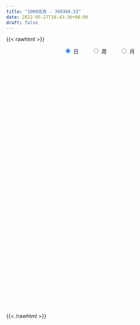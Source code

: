 ```yaml
---
title: "1000信息 - 399388.SZ"
date: 2022-05-27T16:43:36+08:00
draft: false
---
```

{{< rawhtml >}}
    <div style="text-align: center">
        <label style="padding: 1rem;"><input style="margin-right: .5rem" type="radio" name="period" value="D" checked onclick="period_change(this)">日</label>
        <label style="padding: 1rem;"><input style="margin-right: .5rem" type="radio" name="period" value="W" onclick="period_change(this)">周</label>
        <label style="padding: 1rem;"><input style="margin-right: .5rem" type="radio" name="period" value="M" onclick="period_change(this)">月</label>
    </div>
    <div id="chart" style="height: 700px;"></div> 
    <script type="text/javascript">
        const D_v = [36050503.0,37839928.0,37976975.0,40815926.0,46574469.0,52062962.0,46245230.0,51496086.0,57117758.0,48892009.0,53013757.0,50528320.0,43409946.0,48465833.0,51977783.0,53597583.0,47977064.0,71839736.0,82269328.0,55417942.0,49676751.0,55828470.0,67802654.0,60535286.0,57046923.0,65508271.0,61621932.0,56341632.0,52205841.0,52341694.0,50113404.0,53421510.0,48447138.0,46214861.0,55701110.0,53694673.0,65639223.0,56785222.0,71585549.0,68364880.0,70197721.0,61067903.0,64766086.0,54246997.0,44850916.0,62514906.0,63921583.0,66956913.0,66602397.0,79856369.0,66783698.0,60302330.0,62048922.0,64874523.0,62276901.0,58101047.0,54447113.0,50448297.0,51208266.0,53579388.0,50993932.0,53758060.0,54538043.0,45253457.0,54890241.0,43257414.0,54892568.0,51450886.0,51666251.0,59312764.0,53983972.0,56146879.0,59857229.0,61468927.0,67748098.0,65732494.0,53370097.0,60900854.0,56964635.0,58761448.0,84942591.0,69494559.0,63058711.0,62704992.0,60971604.0,53945714.0,57443217.0,50006602.0,38686450.0,46915049.0,50397460.0,51163788.0,33672474.0,46652842.0,37512064.0,47723393.0,40391977.0,40526402.0,34894375.0,34347844.0,46817411.0,41507349.0,44104766.0,44090235.0,42488597.0,44429786.0,43866773.0,55246599.0,50940663.0,48392140.0,58405087.0,71216439.0,65472855.0,56905636.0,54026433.0,72632635.0,55631181.0,55483455.0,59991308.0,66032458.0,62724045.0,63865568.0,67819516.0,64372609.0,64739205.0,55546668.0,63878114.0,58194580.0,58214915.0,52632523.0,50404590.0,47053067.0,51884508.0,55326474.0,54856967.0,48543722.0,50692739.0,46307404.0,47517359.0,71021014.0,66670496.0,61623917.0,54698152.0,54569780.0,47049674.0,56163461.0,50733679.0,43841204.0,56593405.0,46529302.0,47277714.0,35906132.0,38655076.0,39052577.0,51978272.0,44066677.0,59969936.0,66618860.0,55630099.0,56189715.0,52349758.0,47547647.0,42291815.0,44113216.0,44100695.0,59867864.0,65206516.0,53729713.0,48672671.0,46017753.0,40572966.0,51318545.0,38514340.0,46810445.0,38414031.0,37554908.0,39662723.0,43250293.0,39710078.0,43363478.0,34229770.0,31929685.0,30347444.0,34897375.0,34323196.0,49211484.0,49679316.0,47851939.0,66290746.0,38926146.0,36854811.0,35874029.0,33959182.0,33865136.0,36138792.0,42297136.0,45359726.0,51942676.0,45150119.0,41621536.0,32674591.0,45827720.0,50078930.0,48139131.0,32844638.0,36335151.0,29279619.0,30675421.0,28448796.0,26411472.0,27574561.0,30784774.0,32190551.0,29589139.0,32153043.0,32774682.0,33141591.0,31575406.0,34789857.0,32902995.0,25229269.0,24061463.0,26070132.0,25074671.0,24073651.0,27380395.0,35446481.0,29965488.0,43324234.0,41787991.0,45623129.0,38500959.0,46750397.0,39913726.0,36520762.0,29937851.0,38734295.0,52774069.0,33562223.0,27793398.0,28621193.0,30564160.0,33538686.0,34518810.0,40268011.0,36576470.0,42162382.0,28684723.0,33790000.0,30464744.0]
const D_histogram = [0.0,2.0145768661,3.8142632328,1.9480862673,4.9496680883,15.0229928525,16.7831585215,21.0695434038,21.2045981164,25.1642876934,26.2011506944,19.364790429,9.9824424655,4.8373306129,5.5014827433,4.0491690356,4.6963888683,11.3181893927,13.8322549629,13.7430793353,2.1754404159,5.09829688,9.8045612868,16.0669231105,18.8568572294,27.0819381044,30.1612014517,32.3226800046,33.9112776339,29.9914187912,31.9180142045,23.6636400717,7.964902497,2.9402210252,-3.7245559882,-0.421781199,7.0857459702,7.0991722475,13.64858366,9.8596476447,2.2767623144,-0.9405172298,-7.5144246077,-12.6225431765,-14.261386776,-7.7543481963,-1.3917562032,-3.2895299558,-10.6338428625,-24.1150210173,-37.3970821913,-30.7252432879,-25.4464102655,-18.741564631,-23.2008617126,-13.2834133864,-9.0688640026,-8.5612068831,-10.3436864692,-11.4200183107,-13.0382599404,-13.3438811127,-23.4359715869,-30.6919718171,-43.7337717188,-49.9102964983,-48.2148298818,-45.6709741334,-33.154223335,-20.9827555139,-11.2131535005,-10.8884708943,-6.837413054,-3.7235580123,-10.1861430334,-15.5496908324,-20.6784002808,-25.3020994408,-19.8845035367,-11.713197455,-3.6444430397,-2.4918609702,3.2751044115,1.2195825059,-0.6316649443,-2.2694554566,-10.9243151536,-15.1400654207,-17.4550926911,-12.4959758157,-8.0492565978,-3.5381176447,-1.6471866714,-6.2089121542,-3.709789152,1.1195631231,3.8046500639,-1.4470894718,2.7111006054,6.0667880529,14.0076182411,15.7599190644,19.9928097147,22.4400559383,18.8742520504,19.0421599726,20.7048296171,23.0551520072,20.4717890139,16.632314065,22.6958554624,30.6196457204,34.4698214258,31.8885918557,33.1141516589,32.3313345971,30.0635192901,31.6626234484,31.6158710457,33.6799710189,34.2308851983,30.2230091677,21.4681684233,16.8999439123,6.8663397637,5.1684474221,11.2596673844,11.2556799555,7.0823149728,0.4989293687,-8.8570582442,-14.4042490002,-15.0798683102,-16.2774184232,-19.5998904731,-18.1162350816,-21.0889589322,-24.8391448549,-17.0449429684,-7.146573909,-2.3113222102,3.3059248369,6.2539965308,3.485166874,2.355837716,-7.6564339604,-22.350010503,-26.418683951,-23.3639419589,-19.1308712555,-18.4858560718,-19.2562181213,-15.4255823221,-15.9602348025,-9.9746480465,-2.966327746,0.1739918379,-9.4029953345,-19.3455739774,-29.0508912451,-32.5133219793,-40.5331958461,-37.5656102637,-39.611788122,-35.4484577577,-21.3172754945,-9.3867228483,-5.6726614445,-5.2169272032,-9.2771581585,-7.2638947753,-16.2424030614,-17.8930871091,-29.378260762,-37.9509407092,-39.8235008876,-43.1760826696,-37.1918286166,-33.6049228482,-35.9836218392,-35.9760954403,-23.8268296214,-15.0975440732,-5.7772928222,1.5332022629,9.7687992631,12.7187864544,26.9248575447,28.8957071641,33.1903522184,36.9225962611,39.0061545203,35.3959952072,25.2416666327,15.4267827162,-2.7239771471,-16.9697068826,-24.7951700061,-22.9602603886,-19.9411806447,-24.883056499,-37.0924737512,-28.9403703514,-15.7129416603,-6.2645057059,2.8342866615,6.8430184078,11.285592389,8.7382518875,2.5475183304,-2.7131469345,-9.3676373199,-4.3231186842,-5.7024435335,-3.9372643221,-7.5822294773,-13.7323170776,-17.6467815222,-31.3330507954,-31.8852206582,-34.7291309989,-29.391768092,-24.1354386566,-11.0342261284,-4.156363598,-1.1821330311,-5.5160167888,-10.5375133012,-30.5041493564,-46.5073141767,-37.4661824849,-27.5641822019,-5.6732674157,10.3359090587,15.8193378323,20.2458184183,29.6095497769,42.572203965,49.7009047123,52.4338315151,50.8981849101,54.4956446295,56.5284106076,59.4273308719,62.2989634593,62.2488250515,48.4460916231,39.5532666767,34.3875285444,29.2666654489]
const D_fast = [0.0,2.5182210826,5.2714732575,3.8923178589,8.131316702,21.9603896793,27.9163449786,37.4701157119,42.9063199535,53.1570814539,60.7442321285,58.7490694704,51.8623321232,47.9265529239,49.9660757401,49.5260542914,51.347371341,60.7987192137,66.7708485245,70.1174427308,59.0936639154,63.2910945995,70.448499328,80.7275919292,88.2317403555,103.2273057567,113.8468694669,124.0890180209,134.1554350587,137.7334309138,147.6395298782,145.3010657634,131.5935538129,127.3039275974,119.708011587,122.9053410764,132.1843047382,133.9725240774,143.9340814049,142.6100573007,135.596362549,132.1439536974,123.6914401676,115.4276858047,110.2234955112,114.7919470418,120.8065999841,118.0864437425,108.0836701202,88.5737367111,65.9424049893,64.9329330707,63.8501635267,65.8696180034,55.6101054937,62.2067004733,64.1540338564,62.5213892552,58.1529880518,54.2216516327,49.3438450178,45.7022535673,29.7511701964,14.8221770119,-9.1530658194,-27.8071647235,-38.1654055775,-47.0392933624,-42.8110983978,-35.8853194552,-28.9190058169,-31.3164409343,-28.9747363574,-26.7917708188,-35.8008915983,-45.0518621054,-55.350171624,-66.2993956442,-65.8529256242,-60.6099189063,-53.4522752509,-52.922658424,-46.3369169394,-48.0875432185,-50.0967069048,-52.3018612812,-63.6877997666,-71.6885663889,-78.3673668322,-76.5322439107,-74.0978388421,-70.4712293002,-68.9920949947,-75.1060485161,-73.534372802,-68.4251297461,-64.7888802893,-70.402392193,-65.5664269644,-60.6940425036,-49.2513077551,-43.5590271658,-34.3279340868,-26.2706738786,-25.1179147539,-20.1894668385,-13.3505897898,-5.236479398,-2.7018951377,-2.3832915704,9.3542136926,24.9329153807,37.4005464426,42.7914648364,52.2955625543,59.5955791417,64.8436436574,74.3584036778,82.2156190365,92.6997117644,101.8083472433,105.3562235047,101.9684248661,101.6251863331,93.3081671254,92.9023866394,101.8085234478,104.6184560077,102.2156697683,95.7570165064,84.1867643325,75.0385113263,70.5929249389,65.32602022,57.1035755518,54.0581721729,45.8132085893,35.8532364529,39.3862025973,47.4979281794,51.7553493257,58.1990775819,62.7106484085,60.8131104703,60.2727407413,48.3463605747,28.0652814064,17.3919369707,14.605693473,14.0560463625,10.0795975283,4.4951809484,4.4694211671,-0.0552900139,3.4366347304,9.7033730945,12.8871906379,0.9594546319,-13.8195175054,-30.7875575844,-42.3783188135,-60.5314916417,-66.9553086253,-78.904433514,-83.6032175891,-74.8013541997,-65.2174822655,-62.9215862228,-63.7700837823,-70.1496042773,-69.9523145879,-82.9914236393,-89.1153794643,-107.9451183077,-126.0055334322,-137.8339688325,-151.9805712819,-155.294274383,-160.1085993267,-171.4832037775,-180.4697012387,-174.2771428251,-169.3222432952,-161.4463152498,-153.7525195989,-143.0747227829,-136.945038978,-116.0077535015,-106.8129770911,-94.2207439822,-81.2578508743,-69.4227539849,-64.1839144963,-68.0278264126,-73.9860146501,-92.8177688002,-111.3059252563,-125.3301808813,-129.235336361,-131.2015517783,-142.3641917573,-163.8467274474,-162.9297166353,-153.6305233594,-145.7482138314,-135.9408497986,-130.2213634504,-122.9573913719,-123.3201689016,-128.8740228761,-134.8129748747,-143.80937459,-139.8456356253,-142.650571358,-141.8697082272,-147.4102307517,-156.9933976213,-165.3195574466,-186.8390894185,-195.3625644459,-206.8887575364,-208.8993366524,-209.6768668812,-199.3342108851,-193.4954392542,-190.816741945,-196.5296299,-204.1855047377,-231.778178132,-259.4081714964,-259.7335854258,-256.7226306933,-236.2500327611,-217.656879022,-208.2186157903,-198.7306805998,-181.9645617969,-158.3588566175,-138.8049296922,-122.9635450106,-111.7746453881,-94.5532745114,-78.3884058813,-60.632652899,-42.1862794468,-26.6742115917,-28.3654221144,-27.3699303916,-23.9387863878,-21.7429831211]
const D_slow = [0.0,0.5036442165,1.4572100247,1.9442315915,3.1816486136,6.9373968268,11.1331864571,16.4005723081,21.7017218372,27.9927937605,34.5430814341,39.3842790414,41.8798896578,43.089222311,44.4645929968,45.4768852557,46.6509824728,49.480529821,52.9385935617,56.3743633955,56.9182234995,58.1927977195,60.6439380412,64.6606688188,69.3748831261,76.1453676523,83.6856680152,91.7663380163,100.2441574248,107.7420121226,115.7215156737,121.6374256917,123.6286513159,124.3637065722,123.4325675752,123.3271222754,125.098558768,126.8733518299,130.2854977449,132.750409656,133.3196002346,133.0844709272,131.2058647753,128.0502289812,124.4848822872,122.5462952381,122.1983561873,121.3759736983,118.7175129827,112.6887577284,103.3394871806,95.6581763586,89.2965737922,84.6111826345,78.8109672063,75.4901138597,73.222897859,71.0825961383,68.496674521,65.6416699433,62.3821049582,59.04613468,53.1871417833,45.514148829,34.5807058993,22.1031317748,10.0494243043,-1.368319229,-9.6568750628,-14.9025639413,-17.7058523164,-20.42797004,-22.1373233035,-23.0682128065,-25.6147485649,-29.502171273,-34.6717713432,-40.9972962034,-45.9684220876,-48.8967214513,-49.8078322112,-50.4307974538,-49.6120213509,-49.3071257244,-49.4650419605,-50.0324058247,-52.7634846131,-56.5485009682,-60.912274141,-64.0362680949,-66.0485822444,-66.9331116556,-67.3449083234,-68.8971363619,-69.8245836499,-69.5446928692,-68.5935303532,-68.9553027212,-68.2775275698,-66.7608305566,-63.2589259963,-59.3189462302,-54.3207438015,-48.7107298169,-43.9921668043,-39.2316268112,-34.0554194069,-28.2916314051,-23.1736841516,-19.0156056354,-13.3416417698,-5.6867303397,2.9307250168,10.9028729807,19.1814108954,27.2642445447,34.7801243672,42.6957802293,50.5997479908,59.0197407455,67.577462045,75.133214337,80.5002564428,84.7252424209,86.4418273618,87.7339392173,90.5488560634,93.3627760523,95.1333547955,95.2580871377,93.0438225766,89.4427603266,85.672793249,81.6034386432,76.7034660249,72.1744072545,66.9021675215,60.6923813078,56.4311455657,54.6445020884,54.0666715359,54.8931527451,56.4566518778,57.3279435963,57.9169030253,56.0027945352,50.4152919094,43.8106209217,37.9696354319,33.186917618,28.5654536001,23.7513990698,19.8950034892,15.9049447886,13.411282777,12.6697008405,12.7131987999,10.3624499663,5.526056472,-1.7366663393,-9.8649968341,-19.9982957957,-29.3896983616,-39.2926453921,-48.1547598315,-53.4840787051,-55.8307594172,-57.2489247783,-58.5531565791,-60.8724461188,-62.6884198126,-66.7490205779,-71.2222923552,-78.5668575457,-88.054592723,-98.0104679449,-108.8044886123,-118.1024457664,-126.5036764785,-135.4995819383,-144.4936057984,-150.4503132037,-154.224699222,-155.6690224276,-155.2857218618,-152.8435220461,-149.6638254325,-142.9326110463,-135.7086842552,-127.4110962006,-118.1804471354,-108.4289085053,-99.5799097035,-93.2694930453,-89.4127973663,-90.0937916531,-94.3362183737,-100.5350108752,-106.2750759724,-111.2603711336,-117.4811352583,-126.7542536961,-133.989346284,-137.9175816991,-139.4837081255,-138.7751364601,-137.0643818582,-134.2429837609,-132.0584207891,-131.4215412065,-132.0998279401,-134.4417372701,-135.5225169411,-136.9481278245,-137.932443905,-139.8280012744,-143.2610805438,-147.6727759243,-155.5060386232,-163.4773437877,-172.1596265374,-179.5075685604,-185.5414282246,-188.2999847567,-189.3390756562,-189.634608914,-191.0136131112,-193.6479914365,-201.2740287756,-212.9008573197,-222.267402941,-229.1584484914,-230.5767653454,-227.9927880807,-224.0379536226,-218.9764990181,-211.5741115738,-200.9310605826,-188.5058344045,-175.3973765257,-162.6728302982,-149.0489191408,-134.9168164889,-120.0599837709,-104.4852429061,-88.9230366432,-76.8115137375,-66.9231970683,-58.3263149322,-51.00964857]
const D_data = [['2021-05-18', 5111.2933, 5132.1048, 5087.8647, 5137.366],['2021-05-19', 5109.6773, 5163.6725, 5098.7236, 5182.0388],['2021-05-20', 5154.5869, 5173.8137, 5137.0122, 5191.2511],['2021-05-21', 5193.3402, 5130.2372, 5125.5545, 5222.1327],['2021-05-24', 5124.4108, 5197.4774, 5099.5377, 5197.5074],['2021-05-25', 5198.3248, 5330.3633, 5176.2856, 5333.0332],['2021-05-26', 5339.6139, 5272.3414, 5267.7339, 5343.4119],['2021-05-27', 5259.4004, 5337.5968, 5254.9905, 5362.1291],['2021-05-28', 5327.0659, 5317.2647, 5287.5863, 5367.0172],['2021-05-31', 5340.3326, 5398.5035, 5334.44, 5398.5667],['2021-06-01', 5385.174, 5400.5306, 5351.2427, 5431.0252],['2021-06-02', 5418.8205, 5309.6809, 5284.0227, 5424.6146],['2021-06-03', 5305.6773, 5251.3388, 5250.7403, 5331.4744],['2021-06-04', 5227.5984, 5277.0475, 5214.2627, 5328.2579],['2021-06-07', 5310.0337, 5348.116, 5291.1942, 5348.6933],['2021-06-08', 5358.9483, 5329.707, 5306.661, 5384.5428],['2021-06-09', 5328.2814, 5363.9353, 5317.5035, 5365.5889],['2021-06-10', 5358.9062, 5471.8621, 5353.749, 5481.9155],['2021-06-11', 5493.7168, 5462.5868, 5442.2982, 5501.08],['2021-06-15', 5464.2953, 5455.4226, 5414.5638, 5491.3587],['2021-06-16', 5452.7336, 5294.3801, 5288.9703, 5467.6367],['2021-06-17', 5299.2444, 5463.7091, 5298.6782, 5471.4081],['2021-06-18', 5490.5808, 5521.2491, 5487.2302, 5559.5387],['2021-06-21', 5508.5938, 5589.873, 5470.9655, 5606.7476],['2021-06-22', 5610.1057, 5594.52, 5532.3379, 5616.0106],['2021-06-23', 5591.7081, 5721.4032, 5588.5326, 5754.2496],['2021-06-24', 5741.9542, 5721.9959, 5675.3002, 5746.9894],['2021-06-25', 5717.7114, 5762.3531, 5691.0189, 5779.8054],['2021-06-28', 5773.5294, 5805.6773, 5755.4389, 5842.6579],['2021-06-29', 5802.8454, 5770.8285, 5753.3499, 5841.2232],['2021-06-30', 5776.0587, 5879.5437, 5757.3387, 5884.268],['2021-07-01', 5890.7834, 5774.0287, 5766.675, 5890.7834],['2021-07-02', 5733.5945, 5645.9196, 5636.2086, 5733.5945],['2021-07-05', 5677.627, 5745.5725, 5667.7971, 5755.3574],['2021-07-06', 5752.8903, 5710.6688, 5619.024, 5804.2174],['2021-07-07', 5651.3913, 5842.4535, 5622.9079, 5854.0149],['2021-07-08', 5858.4127, 5944.9275, 5858.4127, 5974.0744],['2021-07-09', 5897.7232, 5895.0949, 5780.6511, 5921.9744],['2021-07-12', 5918.8251, 6021.5462, 5867.8252, 6038.5582],['2021-07-13', 5997.3024, 5927.6739, 5888.5997, 6017.4349],['2021-07-14', 5925.8363, 5873.1289, 5864.5925, 5960.4949],['2021-07-15', 5860.541, 5918.1059, 5800.9071, 5922.9739],['2021-07-16', 5916.3191, 5864.9329, 5860.4066, 5966.8095],['2021-07-19', 5833.5195, 5862.0268, 5790.5072, 5891.8145],['2021-07-20', 5807.5401, 5894.4401, 5796.7127, 5895.5619],['2021-07-21', 5921.0462, 6018.5677, 5908.8789, 6071.8523],['2021-07-22', 6045.1485, 6065.4958, 5980.4883, 6075.7127],['2021-07-23', 6064.1544, 5989.5823, 5971.725, 6066.6548],['2021-07-26', 5988.861, 5907.7757, 5763.535, 6011.321],['2021-07-27', 5914.6076, 5776.8868, 5776.8868, 6046.7427],['2021-07-28', 5701.5864, 5697.4557, 5530.1852, 5807.9297],['2021-07-29', 5822.7164, 5916.4936, 5767.9213, 5942.2173],['2021-07-30', 5884.3609, 5922.1109, 5832.0236, 5956.9012],['2021-08-02', 5893.5586, 5967.182, 5869.8721, 5967.3321],['2021-08-03', 5949.3733, 5828.1477, 5803.7273, 5976.2803],['2021-08-04', 5823.478, 6019.5481, 5823.478, 6024.5109],['2021-08-05', 5983.9259, 5988.058, 5923.5245, 6039.0198],['2021-08-06', 6005.8089, 5957.6309, 5895.7023, 6026.5865],['2021-08-09', 5918.0989, 5927.8364, 5824.7402, 5949.3779],['2021-08-10', 5915.8271, 5929.7658, 5853.9735, 5940.3679],['2021-08-11', 5926.3734, 5914.9763, 5863.8158, 5939.3807],['2021-08-12', 5901.8009, 5924.2825, 5881.6145, 5982.3961],['2021-08-13', 5884.8756, 5766.6188, 5753.57, 5884.8756],['2021-08-16', 5743.4781, 5740.3858, 5709.9385, 5797.1478],['2021-08-17', 5744.0457, 5588.5805, 5562.9437, 5754.5442],['2021-08-18', 5584.2974, 5588.9016, 5545.1248, 5618.2933],['2021-08-19', 5594.4105, 5638.2911, 5572.043, 5684.4376],['2021-08-20', 5622.7727, 5623.3311, 5558.8022, 5692.9358],['2021-08-23', 5645.7576, 5756.7689, 5606.5588, 5766.5368],['2021-08-24', 5764.7808, 5795.9457, 5717.9182, 5827.5532],['2021-08-25', 5808.2689, 5810.1259, 5746.9173, 5824.0955],['2021-08-26', 5809.2353, 5707.5219, 5703.8262, 5825.1058],['2021-08-27', 5696.1384, 5755.9493, 5694.0474, 5775.9499],['2021-08-30', 5807.9326, 5756.1762, 5718.1964, 5830.7164],['2021-08-31', 5713.4455, 5617.9732, 5568.1052, 5714.7115],['2021-09-01', 5610.293, 5585.3737, 5472.0415, 5610.293],['2021-09-02', 5576.6033, 5540.6988, 5516.921, 5601.509],['2021-09-03', 5558.1891, 5496.6794, 5457.5717, 5587.6047],['2021-09-06', 5498.5709, 5600.3419, 5464.3751, 5608.875],['2021-09-07', 5602.1959, 5652.2742, 5582.2602, 5663.1062],['2021-09-08', 5658.5537, 5681.848, 5635.7754, 5702.5992],['2021-09-09', 5647.9912, 5610.5528, 5562.6725, 5654.1119],['2021-09-10', 5601.8257, 5680.3478, 5572.2052, 5704.2792],['2021-09-13', 5667.4004, 5587.1015, 5573.4468, 5667.4004],['2021-09-14', 5582.6261, 5572.2392, 5550.5951, 5658.6278],['2021-09-15', 5568.4353, 5557.1722, 5519.2774, 5586.7169],['2021-09-16', 5553.4975, 5428.6274, 5427.0968, 5564.234],['2021-09-17', 5422.238, 5431.06, 5346.9028, 5454.8619],['2021-09-22', 5357.9593, 5415.6742, 5352.6559, 5444.4461],['2021-09-23', 5440.2319, 5493.0788, 5418.0853, 5507.797],['2021-09-24', 5484.2291, 5494.6391, 5468.4005, 5555.983],['2021-09-27', 5531.4869, 5505.6065, 5456.4419, 5574.3971],['2021-09-28', 5480.2508, 5478.4627, 5441.2929, 5545.5376],['2021-09-29', 5425.9541, 5377.4367, 5346.1391, 5433.1353],['2021-09-30', 5385.8867, 5446.4571, 5385.8867, 5460.9339],['2021-10-08', 5526.9781, 5484.5641, 5460.36, 5560.3678],['2021-10-11', 5483.8265, 5470.192, 5461.4941, 5523.0308],['2021-10-12', 5457.6729, 5354.8539, 5311.8783, 5457.6729],['2021-10-13', 5360.3531, 5460.5514, 5358.2937, 5463.8914],['2021-10-14', 5458.8118, 5464.7675, 5445.8184, 5485.136],['2021-10-15', 5471.7017, 5551.686, 5444.2883, 5568.2358],['2021-10-18', 5549.6981, 5503.6229, 5452.1683, 5549.6981],['2021-10-19', 5519.7657, 5557.2122, 5503.7643, 5563.5939],['2021-10-20', 5565.7532, 5562.6492, 5562.5531, 5611.7183],['2021-10-21', 5550.0132, 5494.2131, 5463.3606, 5550.0132],['2021-10-22', 5495.6304, 5541.0847, 5479.3947, 5570.1182],['2021-10-25', 5534.6451, 5575.5263, 5516.4808, 5576.3818],['2021-10-26', 5588.1139, 5608.1677, 5563.356, 5645.8604],['2021-10-27', 5607.3499, 5559.5003, 5539.0028, 5607.3499],['2021-10-28', 5540.2564, 5538.215, 5519.4823, 5603.4661],['2021-10-29', 5545.8132, 5681.8834, 5545.8132, 5681.8834],['2021-11-01', 5681.2159, 5763.2308, 5669.8564, 5796.7701],['2021-11-02', 5768.6466, 5770.0782, 5720.6076, 5835.7738],['2021-11-03', 5769.6582, 5720.5502, 5685.3583, 5813.5833],['2021-11-04', 5755.0748, 5792.8574, 5744.5639, 5816.8828],['2021-11-05', 5795.2751, 5798.4953, 5795.2751, 5868.2428],['2021-11-08', 5786.1392, 5801.1006, 5730.4556, 5817.3471],['2021-11-09', 5814.3859, 5878.0948, 5785.0018, 5886.3354],['2021-11-10', 5857.4394, 5893.7647, 5830.6006, 5926.8241],['2021-11-11', 5881.4327, 5959.7663, 5872.6726, 5981.1516],['2021-11-12', 5952.4562, 5984.2236, 5939.1014, 5991.9548],['2021-11-15', 5993.986, 5953.783, 5938.8737, 6014.7722],['2021-11-16', 5938.6747, 5891.5202, 5884.78, 5983.6945],['2021-11-17', 5897.1719, 5935.0574, 5867.2499, 5935.0574],['2021-11-18', 5914.8221, 5848.6866, 5830.5972, 5922.2065],['2021-11-19', 5849.7732, 5938.6146, 5849.311, 5947.5576],['2021-11-22', 5955.3647, 6067.5165, 5945.7321, 6069.4746],['2021-11-23', 6043.4997, 6029.8141, 6012.3654, 6059.0705],['2021-11-24', 6031.9137, 5987.0414, 5982.8194, 6044.8061],['2021-11-25', 5979.7451, 5944.2786, 5940.103, 5979.9459],['2021-11-26', 5924.382, 5876.35, 5857.4342, 5926.2026],['2021-11-29', 5795.3524, 5887.3332, 5789.8641, 5887.3332],['2021-11-30', 5910.8017, 5932.1733, 5891.4974, 5956.5774],['2021-12-01', 5922.1352, 5919.8956, 5896.129, 5949.4759],['2021-12-02', 5917.7635, 5877.8822, 5872.1234, 5935.8651],['2021-12-03', 5886.4239, 5928.6197, 5886.4239, 5934.0846],['2021-12-06', 5922.7324, 5862.896, 5859.004, 5940.5371],['2021-12-07', 5907.565, 5825.5627, 5774.778, 5912.0997],['2021-12-08', 5851.314, 5972.794, 5851.314, 5972.8089],['2021-12-09', 5973.9666, 6045.4081, 5966.683, 6057.0544],['2021-12-10', 6013.9348, 6025.8946, 5985.2466, 6040.1252],['2021-12-13', 6027.845, 6072.251, 6017.2066, 6099.4127],['2021-12-14', 6060.0793, 6073.8343, 6040.5521, 6088.9858],['2021-12-15', 6059.8851, 6014.6959, 6008.9058, 6083.9321],['2021-12-16', 6029.9365, 6035.2461, 6005.2243, 6048.1252],['2021-12-17', 5999.3991, 5899.658, 5899.658, 6002.7612],['2021-12-20', 5869.0775, 5769.4609, 5761.7796, 5907.1379],['2021-12-21', 5770.8313, 5838.8614, 5770.8313, 5842.6406],['2021-12-22', 5864.1958, 5911.2459, 5860.4666, 5948.9547],['2021-12-23', 5916.3806, 5933.8071, 5890.4623, 5952.6109],['2021-12-24', 5936.6859, 5891.3658, 5881.9153, 5950.9927],['2021-12-27', 5891.1259, 5861.8555, 5844.9016, 5922.2844],['2021-12-28', 5876.8438, 5917.0217, 5861.0939, 5918.6387],['2021-12-29', 5914.1311, 5861.1927, 5843.2806, 5914.1311],['2021-12-30', 5858.6813, 5949.3977, 5857.8758, 5988.6854],['2021-12-31', 5974.5233, 5994.151, 5942.9719, 5999.0695],['2022-01-04', 6031.2831, 5973.9003, 5905.9181, 6040.6244],['2022-01-05', 5953.867, 5794.949, 5760.8584, 5964.6988],['2022-01-06', 5741.964, 5726.9685, 5674.3693, 5763.348],['2022-01-07', 5737.5864, 5657.4384, 5650.0558, 5778.0676],['2022-01-10', 5631.677, 5674.3921, 5563.9259, 5709.1432],['2022-01-11', 5671.9408, 5554.6129, 5545.8248, 5676.0185],['2022-01-12', 5590.8474, 5643.7285, 5587.8372, 5651.8226],['2022-01-13', 5660.1213, 5547.4637, 5546.6454, 5660.1213],['2022-01-14', 5519.8274, 5594.6465, 5513.8939, 5628.8901],['2022-01-17', 5615.2976, 5739.1896, 5615.2976, 5750.9677],['2022-01-18', 5741.5022, 5762.1975, 5722.1155, 5844.4487],['2022-01-19', 5738.914, 5687.5341, 5650.247, 5760.7133],['2022-01-20', 5683.1, 5645.3598, 5632.6619, 5710.5917],['2022-01-21', 5625.4039, 5564.6114, 5554.305, 5656.2965],['2022-01-24', 5533.7166, 5619.7192, 5526.0534, 5649.0734],['2022-01-25', 5593.8004, 5444.3338, 5444.3338, 5637.4327],['2022-01-26', 5459.9489, 5483.7724, 5396.3038, 5506.4199],['2022-01-27', 5476.7428, 5295.1434, 5293.2912, 5478.2257],['2022-01-28', 5333.8318, 5238.2574, 5210.6563, 5357.1725],['2022-02-07', 5331.357, 5249.3578, 5231.3903, 5368.106],['2022-02-08', 5240.3203, 5168.5016, 5065.445, 5240.3203],['2022-02-09', 5171.6407, 5244.1903, 5138.6406, 5248.5025],['2022-02-10', 5252.4372, 5194.1997, 5165.2224, 5256.6091],['2022-02-11', 5156.5008, 5076.0218, 5065.0884, 5190.8911],['2022-02-14', 5038.982, 5050.5869, 4998.2039, 5113.4131],['2022-02-15', 5062.7908, 5190.6939, 5062.1359, 5192.5622],['2022-02-16', 5228.4709, 5167.0906, 5153.6606, 5234.8236],['2022-02-17', 5153.8499, 5192.9679, 5138.9902, 5237.0336],['2022-02-18', 5163.8257, 5188.9985, 5152.9014, 5194.3742],['2022-02-21', 5191.2876, 5225.3236, 5187.5361, 5228.0543],['2022-02-22', 5178.801, 5176.8531, 5112.5122, 5188.7587],['2022-02-23', 5192.5515, 5359.5511, 5192.5515, 5362.0485],['2022-02-24', 5330.077, 5252.6076, 5175.3554, 5375.6544],['2022-02-25', 5325.0277, 5304.8954, 5297.8843, 5369.9978],['2022-02-28', 5301.5679, 5330.2607, 5262.0405, 5339.6882],['2022-03-01', 5350.7944, 5339.6997, 5308.1099, 5366.7786],['2022-03-02', 5307.3931, 5279.2172, 5238.2768, 5307.3931],['2022-03-03', 5301.5876, 5170.409, 5165.2468, 5303.2248],['2022-03-04', 5118.9399, 5123.7533, 5104.6536, 5196.8291],['2022-03-07', 5088.3712, 4935.6323, 4912.1891, 5088.3712],['2022-03-08', 4940.303, 4875.5651, 4825.1422, 4988.7104],['2022-03-09', 4909.8102, 4865.4403, 4649.5714, 4944.8262],['2022-03-10', 4995.4207, 4936.3203, 4933.7784, 5006.4669],['2022-03-11', 4844.7573, 4931.5644, 4773.9181, 4938.1068],['2022-03-14', 4876.4303, 4792.2007, 4792.2007, 4923.9702],['2022-03-15', 4746.9731, 4612.1971, 4612.1971, 4837.8465],['2022-03-16', 4706.1356, 4811.275, 4526.3418, 4811.496],['2022-03-17', 4902.8556, 4895.565, 4887.8672, 4971.9927],['2022-03-18', 4870.6304, 4881.0968, 4807.8711, 4894.1142],['2022-03-21', 4902.4069, 4905.8024, 4854.8619, 4943.8668],['2022-03-22', 4900.3455, 4861.7578, 4841.0572, 4911.8827],['2022-03-23', 4879.8881, 4878.0403, 4832.3262, 4898.2834],['2022-03-24', 4845.4691, 4784.5847, 4755.3205, 4845.4691],['2022-03-25', 4804.0807, 4700.909, 4700.909, 4816.0766],['2022-03-28', 4654.504, 4662.5962, 4626.4218, 4702.3951],['2022-03-29', 4679.8141, 4588.8899, 4574.2906, 4701.9265],['2022-03-30', 4623.3574, 4706.3915, 4614.9831, 4706.3915],['2022-03-31', 4686.9639, 4612.3221, 4604.5358, 4686.9639],['2022-04-01', 4582.245, 4629.2806, 4566.1258, 4666.5467],['2022-04-06', 4606.8925, 4531.8899, 4506.0238, 4606.8925],['2022-04-07', 4515.173, 4445.1153, 4445.1153, 4543.544],['2022-04-08', 4456.6944, 4412.4337, 4357.122, 4461.9986],['2022-04-11', 4385.9876, 4200.8287, 4186.9451, 4385.9876],['2022-04-12', 4217.9578, 4278.6421, 4155.0904, 4278.6421],['2022-04-13', 4247.8248, 4189.9568, 4189.9568, 4252.6706],['2022-04-14', 4230.2676, 4248.4009, 4182.1459, 4272.0878],['2022-04-15', 4206.4136, 4228.558, 4176.5845, 4259.9223],['2022-04-18', 4208.7783, 4335.8932, 4192.9033, 4337.0307],['2022-04-19', 4328.4777, 4279.0304, 4263.4546, 4359.9974],['2022-04-20', 4286.4494, 4227.6225, 4220.1025, 4302.5207],['2022-04-21', 4196.663, 4102.4392, 4085.7393, 4259.7871],['2022-04-22', 4070.8543, 4034.5004, 4005.14, 4083.0965],['2022-04-25', 3951.8017, 3734.6288, 3734.5294, 3951.8017],['2022-04-26', 3743.5121, 3626.1554, 3620.4486, 3782.7803],['2022-04-27', 3585.1201, 3856.3838, 3583.5481, 3858.7837],['2022-04-28', 3835.7807, 3860.2195, 3800.0319, 3913.6138],['2022-04-29', 3900.2974, 4050.6116, 3876.2689, 4072.9852],['2022-05-05', 4021.3666, 4048.8699, 4011.3643, 4102.6319],['2022-05-06', 3935.3442, 3953.4801, 3925.8162, 4012.5392],['2022-05-09', 3932.0593, 3949.9754, 3927.5419, 3988.6804],['2022-05-10', 3880.8239, 4038.5755, 3875.2001, 4069.1075],['2022-05-11', 4043.1187, 4143.8277, 4041.7868, 4248.6594],['2022-05-12', 4113.452, 4134.4857, 4101.5081, 4168.2504],['2022-05-13', 4162.2165, 4121.192, 4093.121, 4169.8191],['2022-05-16', 4149.6182, 4088.3016, 4079.2207, 4184.9329],['2022-05-17', 4090.9065, 4178.325, 4079.7203, 4179.6588],['2022-05-18', 4200.2892, 4198.3171, 4170.8496, 4234.5347],['2022-05-19', 4131.6213, 4250.9377, 4123.9506, 4250.974],['2022-05-20', 4267.097, 4299.1275, 4231.5871, 4310.5862],['2022-05-23', 4313.6399, 4306.386, 4249.3636, 4315.3408],['2022-05-24', 4296.4944, 4129.0242, 4128.6344, 4320.9746],['2022-05-25', 4127.7584, 4154.0613, 4103.2406, 4170.8101],['2022-05-26', 4153.3321, 4183.386, 4075.094, 4215.4495],['2022-05-27', 4223.9724, 4173.7934, 4146.877, 4262.3851]]
const W_v = [140428925.0,144738991.0,151245613.0,165680796.0,156127259.0,224966885.0,160873968.0,187460088.0,241454630.0,209026035.0,194886635.0,196206650.0,228719300.0,185454984.0,177598654.0,222619845.0,251964763.0,267878214.0,268154514.0,200129438.0,203888303.0,211948229.0,182176501.0,160325560.0,138124841.0,222239397.0,223879721.0,200404265.0,185006459.0,168751308.0,79588551.0,50070631.0,215357611.0,212821895.0,224955691.0,203980015.0,229953359.0,146344577.0,174057530.0,275828375.0,256101092.0,119046037.0,166667650.0,156257895.0,161755927.0,155986688.0,137691643.0,116494172.0,135026832.0,145824496.0,164767640.0,176408374.0,163245484.0,187696345.0,138523376.0,142468263.0,136733699.0,128872143.0,147250941.0,142891584.0,127115909.0,128746883.0,93015013.0,143488059.0,149071150.0,173773957.0,184439475.0,165347607.0,235031213.0,184402217.0,145164161.0,159509759.0,112176772.0,101342295.0,118871402.0,72173822.0,158247227.0,147367706.0,140981208.0,153877785.0,334329623.0,430719054.0,519045848.0,633177924.0,543621900.0,395461349.0,344620572.0,327059611.0,299119107.0,295059968.0,301977576.0,105569996.0,251847665.0,238588894.0,282983341.0,251814009.0,156966458.0,237167787.0,206361725.0,182366760.0,250153357.0,164221636.0,219463711.0,218019436.0,213991489.0,209273723.0,238724422.0,304626960.0,293528952.0,372282541.0,303153583.0,322676876.0,324839403.0,42793959.0,182408499.0,236085741.0,194589685.0,302004243.0,245664795.0,232115182.0,249184806.0,226403785.0,246960687.0,316359993.0,402575176.0,290651703.0,240318236.0,389278240.0,332818099.0,293280482.0,398268603.0,432464134.0,534469921.0,652939963.0,473537147.0,416721137.0,388272830.0,328733302.0,287806913.0,231300642.0,285977766.0,271344377.0,217685310.0,193992423.0,289173561.0,309898463.0,211842819.0,364182181.0,335176463.0,329762015.0,209859088.0,410651921.0,628760368.0,543259964.0,423055441.0,354658346.0,438554175.0,320773517.0,363448658.0,343141175.0,350070952.0,361486503.0,263449174.0,223659053.0,101811303.0,50052936.0,248783256.0,185659248.0,211527342.0,252606329.0,284255791.0,216123900.0,221808176.0,309801330.0,260758260.0,225112552.0,278271099.0,244031000.0,351312231.0,432374656.0,376564311.0,363679737.0,315960548.0,146447828.0,122653268.0,280305196.0,250492889.0,278306008.0,238121166.0,234757134.0,198024708.0,181488056.0,223456328.0,238683252.0,228466217.0,89863163.0,208134128.0,197626825.0,253496505.0,244309865.0,307661494.0,228725817.0,301054044.0,256529587.0,278035089.0,335982139.0,292491315.0,335593716.0,290147881.0,264077689.0,249744566.0,280967095.0,309220470.0,333221944.0,285072129.0,135998959.0,169001168.0,47723393.0,196978009.0,216620733.0,256851262.0,320253998.0,299862447.0,316343566.0,283324722.0,257664738.0,282209012.0,274104984.0,244975304.0,209658734.0,238408610.0,230403131.0,273494517.0,215630327.0,203541480.0,165727470.0,251959631.0,176691950.0,226371193.0,209565010.0,151150459.0,152292068.0,97491679.0,143053716.0,141940686.0,215986710.0,76434488.0,182801836.0,167510860.0,171678319.0]
const W_histogram = [0.0,-3.734654359,-1.1576848868,-2.8168481997,-3.0021419091,10.92849746,17.8857806892,29.2995848678,38.6955104826,40.9704943204,39.1201837736,38.2660072507,43.0569792391,36.6134853716,33.807620138,27.9684319519,36.8931819639,27.7589502601,12.4457537862,1.4224409665,-7.1571755367,-11.9083228841,-15.782483953,-23.4529048163,-24.1713987482,-22.347230423,-30.2253402068,-27.3235266054,-42.102501734,-64.682501526,-67.2722473823,-60.8035913368,-36.8798364302,-8.4971612721,3.9629810126,-4.1806054634,10.2229289387,11.9121568366,13.8775513734,9.5029924059,0.7725456896,-3.4203306613,-4.670253765,-6.0497763487,-12.0228120064,-25.5379501444,-31.0721744471,-42.7353153581,-64.9949210234,-65.6852475004,-71.0233895141,-60.1461866087,-47.4206719712,-36.8763521787,-45.4766003304,-39.4181067769,-42.047989009,-37.1186171346,-30.9419856743,-26.747276839,-30.4039406495,-24.79871835,-19.9482974506,-38.2963735729,-47.0590123314,-47.5351923346,-30.9040331011,-21.6926143558,0.9995559542,3.4580515226,8.0347720404,13.5186217139,15.0628669513,12.5848386221,8.2945604515,9.0760213833,17.0633622701,23.626465174,29.4464513206,34.9785795961,52.8377751206,81.2936380441,107.5457563509,135.405462015,141.5323198864,147.3841035836,140.6904793572,141.4312585469,121.4611859065,107.1051108309,78.9555678263,49.0138038323,17.9918529344,-14.068649259,-38.0331081623,-48.3962534072,-61.9281529537,-63.1459036466,-48.5302660674,-39.8743678009,-28.4118817357,-28.379886048,-25.2239365565,-12.6525295282,-8.7264882194,-16.2087378161,-7.1524864909,9.0858422351,17.8358789549,41.9104352753,58.5288258054,68.676007218,60.2143013667,45.1368556537,34.8841655731,18.9669993791,11.6048702036,5.7013951157,4.8097910386,1.5230107352,-3.1950013084,-7.3106973411,1.1372656783,11.1403799778,20.1370828658,20.1958138166,30.4085301613,44.0435903857,56.9830248354,63.8515699286,67.3626716483,74.4071009146,105.5322214658,89.956176682,78.372088106,44.8273337894,1.9147165367,-41.2654071026,-66.9798450564,-82.4994051037,-80.0758259818,-83.6618852013,-68.682519228,-47.9668154088,-32.9311094581,-40.8902377895,-46.2372645554,-32.3282621233,-19.3566936839,-0.8857495828,22.107607606,47.0110338002,101.5976416247,97.055183983,79.0637570844,83.5737412764,77.8731989093,62.8831752243,42.5223226097,32.1497524608,19.6264519167,-10.4925140362,-24.0590388643,-47.2072689476,-59.1072874853,-52.1608269599,-51.8321041503,-64.2709227477,-69.7287274109,-57.6111003556,-52.5789301648,-52.5827303944,-56.0359039116,-47.6556077064,-52.4490866154,-51.4118014329,-43.3406792878,-26.9668498271,3.2176975459,21.9609447222,47.9838236164,31.5090420756,4.9599273468,6.6996524693,6.6061186261,-17.7982005296,-29.3121867388,-57.4119137349,-85.39966143,-93.0316343875,-81.5235433784,-74.9075261223,-67.9699169636,-46.4169690483,-32.6902143522,-36.8641891807,-31.6526045996,-21.0441831026,-1.0363600317,9.3141189076,27.4549960902,41.3681999866,63.4509436132,66.5347570491,80.7294038331,83.1333463227,87.7113093148,80.9513094124,73.8274305183,52.2239077753,25.6039480109,14.7845583792,-10.6072497377,-15.5102233178,-34.9090726512,-42.330736856,-48.8921295532,-48.9521642421,-42.9708915477,-38.3787663179,-25.1485913255,-8.6840280683,13.3753273165,22.9911110406,23.1881069737,24.7277234059,29.8439263588,22.6016625285,15.4684248867,15.8309033536,-7.2112549388,-26.2176630619,-39.5479760363,-67.4420676082,-92.374832093,-96.3705304487,-86.6278119881,-87.5437421613,-95.5977433048,-98.4413361228,-105.9241525067,-108.7530528822,-117.5363084398,-127.2191717213,-137.3181268474,-133.4230187542,-127.8836774579,-104.4109842332,-70.0380707912,-49.829321859]
const W_fast = [0.0,-4.6683179487,-2.3807696983,-4.7441450611,-5.6799742478,10.9827894863,22.4115178878,41.1502182834,60.2200215189,72.7376289368,80.6673643333,89.3796896231,104.9349064213,107.6447838967,113.2908236976,114.4437434995,132.5917890024,130.3972948636,118.1955368362,107.5278342582,97.1589238708,89.4306958024,81.6109137453,68.0772666779,61.3159230589,57.5532837784,42.1188389429,38.189770893,12.8851703309,-25.8654548426,-45.2732625445,-54.0055043332,-39.3017085342,-13.0433236941,0.4075638437,-8.781173998,8.1780926387,12.8453597457,18.2801421259,16.2813312599,7.744020966,2.6960619497,0.2785754048,-2.6133912661,-11.5921299254,-31.4917555995,-44.794023514,-67.1409932645,-105.6493291857,-122.7609675377,-145.85495693,-150.0143006768,-149.143954032,-147.8187222843,-167.7881205186,-171.5841536592,-184.7260331436,-189.0763155529,-190.6351805111,-193.1272908856,-204.3849398584,-204.9793971464,-205.1160506097,-233.0382201253,-253.5656119665,-265.9255900534,-257.0204390952,-253.2321739388,-230.2901146403,-226.9671061912,-220.3816926634,-211.5181875613,-206.2082255861,-205.5400442598,-207.7566823175,-204.7062160399,-192.4530345856,-179.9833153881,-166.8017164114,-152.5249432368,-121.4563039322,-72.6770314977,-19.5384741031,42.1725970647,83.6825349077,126.3803445009,154.8593401137,190.9579339402,201.3531577764,213.7733604084,205.3627093605,187.6743963246,161.1504086602,125.5727441521,92.1000082082,69.6377996115,40.6238618266,23.6196352221,26.1027062844,24.7900126007,29.1495282319,22.0865524076,18.93651776,28.3447924063,30.0892116602,18.5547776094,25.822907312,44.3326965968,57.5417030553,92.0938681945,123.344465176,150.6606483931,157.2525178835,153.4592860838,151.9276373966,140.7522210473,136.2913094227,131.8131831137,132.1240267963,129.2179991767,123.701236806,117.757866438,126.4901458769,139.2783551709,153.3093287754,158.4170131803,176.2318620653,200.8778198861,228.0630105448,250.8944481201,271.2462177519,296.8924222468,354.4005981645,361.3135975512,369.3225310016,346.9846101324,304.5506720139,251.054196599,208.594797381,172.4503860578,154.8550086842,130.3534781644,128.1622143307,136.8862142977,143.6891428838,125.5074551051,108.6011122003,114.4280491017,122.5604441201,140.8099508255,169.3302099157,205.9863945601,285.9724127907,305.6937511447,307.4682635173,332.8716830283,346.6394403886,347.3702105096,337.6399385474,335.3048065138,327.6881189489,294.9460244869,275.3647399427,240.4146926225,213.7378522135,207.6441059988,195.0148027709,166.5082534866,143.6182669706,141.3331189371,133.2205565867,120.0710737585,102.6089242634,99.075318542,81.1695679791,69.3539028034,66.5898551266,76.2219721305,107.2109438899,131.4444272469,169.4632620451,160.8657410232,135.5566081311,138.9712463709,140.5292421842,111.6753728962,92.8333400022,50.3806345724,1.0429715198,-29.8469100345,-38.7197048701,-50.8305691445,-60.8854392267,-50.9367335735,-45.3825324654,-58.7725545891,-61.474121158,-56.1267454366,-36.3780123736,-23.6990037074,1.3056224978,25.5608763908,63.5063559208,83.2238586189,117.6008563611,140.7881354314,167.2939257522,180.7717532029,192.1047319384,183.5571861392,163.3382133776,156.2149633407,128.1713427894,119.3908133798,91.2646958836,73.2603474648,54.4759223793,42.1778466299,37.4163964373,32.4138300877,39.3568572487,53.6504134888,79.0536007027,94.417162187,100.4111848635,108.1327321472,120.7099166898,119.1180684916,115.8519370715,120.1721413768,95.3271693496,69.7663454611,46.5490384777,1.7944300037,-46.2320425044,-74.3203734722,-86.2346080086,-109.0364737222,-140.9899106919,-168.4438375406,-202.4076920512,-232.4248556472,-270.5921883148,-312.0798445266,-356.5083313646,-385.9689779599,-412.400556028,-415.0306088617,-398.1672131175,-390.41579465]
const W_slow = [0.0,-0.9336635897,-1.2230848115,-1.9272968614,-2.6778323387,0.0542920263,4.5257371986,11.8506334156,21.5245110362,31.7671346163,41.5471805597,51.1136823724,61.8779271822,71.0312985251,79.4832035596,86.4753115476,95.6986070385,102.6383446036,105.7497830501,106.1053932917,104.3160994075,101.3390186865,97.3933976983,91.5301714942,85.4873218071,79.9005142014,72.3441791497,65.5132974984,54.9876720649,38.8170466834,21.9989848378,6.7980870036,-2.421872104,-4.546162422,-3.5554171688,-4.6005685347,-2.0448363,0.9332029091,4.4025907525,6.778338854,6.9714752764,6.116392611,4.9488291698,3.4363850826,0.430682081,-5.9538054551,-13.7218490669,-24.4056779064,-40.6544081623,-57.0757200374,-74.8315674159,-89.8681140681,-101.7232820608,-110.9423701055,-122.3115201881,-132.1660468824,-142.6780441346,-151.9576984183,-159.6931948368,-166.3800140466,-173.980999209,-180.1806787964,-185.1677531591,-194.7418465523,-206.5065996352,-218.3903977188,-226.1164059941,-231.539559583,-231.2896705945,-230.4251577138,-228.4164647037,-225.0368092753,-221.2710925374,-218.1248828819,-216.051242769,-213.7822374232,-209.5163968557,-203.6097805622,-196.248167732,-187.503522833,-174.2940790528,-153.9706695418,-127.0842304541,-93.2328649503,-57.8497849787,-21.0037590828,14.1688607565,49.5266753932,79.8919718699,106.6682495776,126.4071415342,138.6605924922,143.1585557258,139.6413934111,130.1331163705,118.0340530187,102.5520147803,86.7655388687,74.6329723518,64.6643804016,57.5614099677,50.4664384556,44.1604543165,40.9973219345,38.8156998796,34.7635154256,32.9753938029,35.2468543617,39.7058241004,50.1834329192,64.8156393705,81.9846411751,97.0382165167,108.3224304302,117.0434718234,121.7852216682,124.6864392191,126.111787998,127.3142357577,127.6949884415,126.8962381144,125.0685637791,125.3528801987,128.1379751931,133.1722459096,138.2211993637,145.823331904,156.8342295005,171.0799857093,187.0428781915,203.8835461036,222.4853213322,248.8683766987,271.3574208692,290.9504428957,302.157276343,302.6359554772,292.3196037015,275.5746424374,254.9497911615,234.930834666,214.0153633657,196.8447335587,184.8530297065,176.620252342,166.3976928946,154.8383767557,146.7563112249,141.917137804,141.6957004083,147.2226023098,158.9753607598,184.374771166,208.6385671617,228.4045064328,249.2979417519,268.7662414793,284.4870352853,295.1176159378,303.155054053,308.0616670321,305.4385385231,299.423778807,287.6219615701,272.8451396988,259.8049329588,246.8469069212,230.7791762343,213.3469943816,198.9442192927,185.7994867515,172.6538041529,158.644828175,146.7309262484,133.6186545945,120.7657042363,109.9305344143,103.1888219576,103.993246344,109.4834825246,121.4794384287,129.3566989476,130.5966807843,132.2715939016,133.9231235581,129.4735734258,122.1455267411,107.7925483073,86.4426329498,63.184724353,42.8038385084,24.0769569778,7.0844777369,-4.5197645252,-12.6923181132,-21.9083654084,-29.8215165583,-35.082562334,-35.3416523419,-33.013122615,-26.1493735924,-15.8073235958,0.0554123075,16.6891015698,36.8714525281,57.6547891087,79.5826164374,99.8204437905,118.2773014201,131.3332783639,137.7342653666,141.4304049614,138.778592527,134.9010366976,126.1737685348,115.5910843208,103.3680519325,91.130010872,80.387287985,70.7925964056,64.5054485742,62.3344415571,65.6782733862,71.4260511464,77.2230778898,83.4050087413,90.865990331,96.5164059631,100.3835121848,104.3412380232,102.5384242885,95.984008523,86.0970145139,69.2364976119,46.1427895886,22.0501569765,0.3932039795,-21.4927315609,-45.3921673871,-70.0025014178,-96.4835395445,-123.671802765,-153.055879875,-184.8606728053,-219.1902045171,-252.5459592057,-284.5168785702,-310.6196246285,-328.1291423263,-340.586472791]
const W_data = [['2017-07-14', 3683.3061, 3575.8789, 3552.664, 3685.1271],['2017-07-21', 3552.6374, 3517.3582, 3370.3694, 3552.6374],['2017-07-28', 3513.4498, 3591.2169, 3477.0472, 3602.9021],['2017-08-04', 3589.2627, 3538.7832, 3538.213, 3622.8671],['2017-08-11', 3534.5844, 3549.5859, 3533.5923, 3621.5095],['2017-08-18', 3560.6726, 3766.8453, 3560.5336, 3824.3054],['2017-08-25', 3768.6934, 3748.0294, 3703.5095, 3804.1083],['2017-09-01', 3751.8831, 3873.8876, 3751.8109, 3876.4875],['2017-09-08', 3871.3876, 3934.779, 3867.7992, 4003.4014],['2017-09-15', 3935.563, 3913.0063, 3901.7341, 4000.7581],['2017-09-22', 3914.2094, 3899.8615, 3877.3068, 3978.1543],['2017-09-29', 3896.1064, 3942.7193, 3818.7312, 3946.9265],['2017-10-13', 3998.8981, 4064.9161, 3984.7539, 4065.4602],['2017-10-20', 4067.2485, 3961.1026, 3916.1127, 4075.5088],['2017-10-27', 3965.0256, 4020.6427, 3943.9874, 4060.314],['2017-11-03', 4034.0787, 3995.8276, 3939.5643, 4055.0074],['2017-11-10', 3997.8594, 4228.3521, 3997.7266, 4240.6583],['2017-11-17', 4229.4127, 4041.5445, 4040.8487, 4292.2159],['2017-11-24', 4018.6348, 3928.768, 3928.2246, 4222.3905],['2017-12-01', 3912.7185, 3931.7645, 3834.3777, 3945.1656],['2017-12-08', 3930.3188, 3921.916, 3784.6037, 3961.1812],['2017-12-15', 3949.3357, 3940.7545, 3926.0343, 4033.1376],['2017-12-22', 3938.3836, 3931.406, 3860.5619, 3968.9101],['2017-12-29', 3930.0267, 3850.2122, 3796.4011, 3930.2988],['2018-01-05', 3866.849, 3908.099, 3823.2614, 3952.781],['2018-01-12', 3900.5618, 3936.0971, 3847.8233, 3986.988],['2018-01-19', 3917.0611, 3787.7917, 3672.4759, 3917.3051],['2018-01-26', 3783.2845, 3896.1433, 3757.2352, 3972.0404],['2018-02-02', 3881.7276, 3622.9768, 3540.3254, 3891.8088],['2018-02-09', 3560.9732, 3387.5781, 3323.4893, 3595.8793],['2018-02-14', 3415.2646, 3521.1788, 3414.1096, 3568.406],['2018-02-23', 3559.0166, 3595.8587, 3546.2483, 3625.1659],['2018-03-02', 3625.4483, 3858.2293, 3623.4168, 3932.7756],['2018-03-09', 3881.9383, 4037.3701, 3861.5281, 4045.6003],['2018-03-16', 4068.998, 3946.2284, 3932.9608, 4137.1253],['2018-03-23', 3949.5497, 3698.9923, 3632.2222, 4040.0253],['2018-03-30', 3643.9845, 4000.5809, 3629.4851, 4000.6928],['2018-04-04', 4022.5395, 3893.6925, 3888.7353, 4083.9826],['2018-04-13', 3883.7941, 3917.8172, 3841.3433, 3974.4681],['2018-04-20', 3905.6295, 3841.9948, 3770.0341, 3991.8531],['2018-04-27', 3855.8504, 3756.9306, 3709.5452, 3894.2638],['2018-05-04', 3769.9095, 3778.6057, 3672.9412, 3820.8673],['2018-05-11', 3791.8363, 3798.2641, 3786.933, 3883.9435],['2018-05-18', 3809.1285, 3785.7942, 3732.5837, 3855.5647],['2018-05-25', 3814.3848, 3701.2692, 3698.6977, 3887.116],['2018-06-01', 3690.4883, 3538.3412, 3515.8625, 3730.9091],['2018-06-08', 3542.9585, 3562.5317, 3495.0111, 3641.9974],['2018-06-15', 3549.1645, 3406.6446, 3389.8061, 3575.5226],['2018-06-22', 3325.9681, 3133.8027, 3020.7392, 3356.1277],['2018-06-29', 3164.2613, 3282.4102, 3039.7918, 3282.7798],['2018-07-06', 3282.6561, 3143.434, 3093.1278, 3308.0118],['2018-07-13', 3163.3701, 3297.2732, 3104.5671, 3305.5334],['2018-07-20', 3305.1802, 3327.6037, 3235.4887, 3346.8247],['2018-07-27', 3321.986, 3314.3621, 3301.5502, 3458.5354],['2018-08-03', 3310.7652, 3029.8988, 3029.8988, 3326.8592],['2018-08-10', 3018.9061, 3154.4711, 2953.5011, 3157.4149],['2018-08-17', 3116.1726, 3002.4987, 2994.0245, 3213.1268],['2018-08-24', 3003.4243, 3050.6474, 2968.6577, 3083.6925],['2018-08-31', 3063.1273, 3046.821, 3035.8385, 3173.347],['2018-09-07', 3039.0384, 3003.6573, 2985.6472, 3129.4027],['2018-09-14', 2987.5521, 2859.4211, 2853.9111, 2987.5521],['2018-09-21', 2838.9968, 2933.3375, 2787.5187, 2937.9917],['2018-09-28', 2909.072, 2908.1801, 2863.0628, 2964.0081],['2018-10-12', 2838.5281, 2530.1956, 2438.8649, 2843.1916],['2018-10-19', 2540.7235, 2513.8145, 2390.3282, 2575.6405],['2018-10-26', 2546.9569, 2524.258, 2456.4682, 2678.5045],['2018-11-02', 2521.2658, 2719.2937, 2439.0416, 2719.2937],['2018-11-09', 2717.0167, 2642.6038, 2624.0699, 2746.139],['2018-11-16', 2636.4174, 2856.8167, 2633.1572, 2882.9009],['2018-11-23', 2851.0079, 2640.2506, 2628.6685, 2859.815],['2018-11-30', 2637.2488, 2657.7429, 2591.2655, 2726.244],['2018-12-07', 2756.4474, 2672.692, 2652.8021, 2774.1725],['2018-12-14', 2649.8332, 2621.987, 2620.3839, 2708.264],['2018-12-21', 2608.8424, 2548.7534, 2530.7886, 2618.3359],['2018-12-28', 2543.3753, 2485.0409, 2475.461, 2585.0688],['2019-01-04', 2493.0753, 2515.3717, 2407.0392, 2521.3196],['2019-01-11', 2531.3367, 2609.7704, 2526.5647, 2632.749],['2019-01-18', 2609.9149, 2618.2502, 2574.9361, 2665.5283],['2019-01-25', 2620.4614, 2635.3086, 2580.7844, 2660.8993],['2019-02-01', 2656.6558, 2660.9872, 2547.258, 2681.1976],['2019-02-15', 2672.9845, 2888.4472, 2672.8269, 2926.3936],['2019-02-22', 2914.845, 3177.4409, 2914.845, 3177.4409],['2019-03-01', 3283.8618, 3354.1061, 3260.3415, 3480.5862],['2019-03-08', 3421.1124, 3603.0107, 3397.841, 3771.8175],['2019-03-15', 3659.8921, 3523.3012, 3470.4608, 3842.4357],['2019-03-22', 3524.758, 3662.8165, 3474.911, 3711.4525],['2019-03-29', 3586.2435, 3618.5219, 3438.384, 3676.273],['2019-04-04', 3655.903, 3813.4619, 3655.903, 3873.7567],['2019-04-12', 3833.1261, 3616.5134, 3586.8321, 3837.9534],['2019-04-19', 3679.017, 3698.8783, 3526.1456, 3729.6098],['2019-04-26', 3706.6342, 3501.9997, 3498.7182, 3711.7215],['2019-04-30', 3502.485, 3392.2062, 3353.1232, 3514.1735],['2019-05-10', 3234.6632, 3260.2442, 3045.0588, 3261.5515],['2019-05-17', 3211.0173, 3097.7777, 3084.0071, 3250.9639],['2019-05-24', 3111.5054, 3045.5355, 3044.1786, 3212.6481],['2019-05-31', 3053.0714, 3105.8629, 3039.3329, 3192.2945],['2019-06-06', 3121.451, 2972.7117, 2965.0019, 3131.4859],['2019-06-14', 2982.0981, 3050.3133, 2968.3369, 3153.4911],['2019-06-21', 3046.3473, 3251.8204, 3016.6798, 3264.2543],['2019-06-28', 3253.4208, 3214.7065, 3141.6948, 3268.4099],['2019-07-05', 3319.9337, 3285.7901, 3253.4475, 3390.3233],['2019-07-12', 3271.7362, 3158.5982, 3125.4774, 3271.8232],['2019-07-19', 3146.7338, 3191.634, 3109.3482, 3281.4419],['2019-07-26', 3209.5324, 3343.2165, 3119.3512, 3352.4468],['2019-08-02', 3344.5595, 3276.7306, 3229.2074, 3392.7401],['2019-08-09', 3261.0785, 3119.304, 3067.7142, 3314.2685],['2019-08-16', 3131.7469, 3326.3505, 3115.75, 3361.1777],['2019-08-23', 3378.0554, 3490.6895, 3374.7784, 3525.4031],['2019-08-30', 3412.1358, 3480.8145, 3412.1358, 3583.2128],['2019-09-06', 3485.1438, 3792.4395, 3479.3629, 3859.4373],['2019-09-12', 3837.4994, 3857.9927, 3810.1498, 3948.8564],['2019-09-20', 3877.1254, 3911.1157, 3747.2406, 3935.0584],['2019-09-27', 3893.3943, 3746.9885, 3666.3426, 3977.0282],['2019-09-30', 3745.0185, 3657.1607, 3657.1607, 3760.0219],['2019-10-11', 3673.1904, 3697.1381, 3553.005, 3726.573],['2019-10-18', 3743.8223, 3593.7932, 3584.7966, 3780.7041],['2019-10-25', 3591.1546, 3667.7385, 3527.6479, 3671.3439],['2019-11-01', 3756.0276, 3674.8847, 3623.4112, 3800.173],['2019-11-08', 3685.2283, 3741.5934, 3680.8778, 3800.306],['2019-11-15', 3711.8022, 3720.9862, 3591.3157, 3790.6117],['2019-11-22', 3714.3702, 3698.8307, 3677.4757, 3844.41],['2019-11-29', 3692.5462, 3696.1804, 3594.3227, 3717.2883],['2019-12-06', 3704.6822, 3880.8407, 3683.6372, 3880.8407],['2019-12-13', 3894.9128, 3973.4566, 3856.6874, 3982.0557],['2019-12-20', 3991.2142, 4043.6433, 3990.9103, 4184.1463],['2019-12-27', 4003.1157, 3991.7689, 3932.0307, 4098.7961],['2020-01-03', 3964.5716, 4187.557, 3896.7612, 4204.8323],['2020-01-10', 4152.9148, 4346.7204, 4139.7583, 4369.6384],['2020-01-17', 4349.8433, 4474.1445, 4333.2536, 4527.8597],['2020-01-23', 4475.0688, 4525.9359, 4450.4673, 4714.6321],['2020-02-07', 4083.4117, 4592.6646, 3981.7765, 4592.975],['2020-02-14', 4577.2596, 4753.0241, 4514.9141, 4852.0352],['2020-02-21', 4792.2876, 5264.461, 4792.2876, 5324.1757],['2020-02-28', 5269.8512, 4836.9366, 4822.4075, 5510.3735],['2020-03-06', 4935.622, 4921.055, 4820.6728, 5251.8164],['2020-03-13', 4801.307, 4615.1344, 4360.5815, 4890.5965],['2020-03-20', 4639.3642, 4352.1542, 4146.4488, 4639.3642],['2020-03-27', 4189.3862, 4141.8068, 3970.8146, 4291.726],['2020-04-03', 4050.3993, 4170.8246, 3930.0108, 4234.0563],['2020-04-10', 4288.828, 4164.5398, 4147.5739, 4354.0145],['2020-04-17', 4113.5677, 4323.5947, 4036.6587, 4397.6082],['2020-04-24', 4327.8749, 4211.3844, 4192.2082, 4373.8108],['2020-04-30', 4223.0597, 4443.1773, 4073.162, 4468.4375],['2020-05-08', 4406.813, 4592.3691, 4403.4744, 4647.371],['2020-05-15', 4624.7813, 4611.5217, 4492.6017, 4668.5433],['2020-05-22', 4605.2413, 4337.3138, 4307.8128, 4605.9613],['2020-05-29', 4318.4996, 4321.8805, 4217.4692, 4398.8009],['2020-06-05', 4376.7956, 4576.4842, 4376.7956, 4617.8333],['2020-06-12', 4619.1409, 4637.5476, 4533.8734, 4735.2906],['2020-06-19', 4608.0369, 4803.9551, 4582.1847, 4823.3349],['2020-06-24', 4831.3041, 5002.3564, 4831.3041, 5013.6569],['2020-07-03', 4981.9334, 5205.9482, 4923.2844, 5209.6161],['2020-07-10', 5242.044, 5878.0406, 5242.044, 5986.055],['2020-07-17', 5876.857, 5380.5379, 5301.1117, 6066.3856],['2020-07-24', 5482.7008, 5252.7615, 5227.8355, 5684.3053],['2020-07-31', 5286.5008, 5597.7073, 5230.8624, 5652.2506],['2020-08-07', 5668.3845, 5568.3512, 5460.7119, 5759.6723],['2020-08-14', 5516.8834, 5491.8128, 5247.6468, 5594.3133],['2020-08-21', 5507.8262, 5412.284, 5322.0271, 5598.9262],['2020-08-28', 5459.3442, 5526.8109, 5341.8939, 5600.0017],['2020-09-04', 5563.8868, 5502.1653, 5395.2609, 5604.5524],['2020-09-11', 5499.9241, 5213.3391, 5049.4708, 5529.2258],['2020-09-18', 5251.5777, 5331.583, 5173.1212, 5336.2535],['2020-09-25', 5342.668, 5125.1132, 5105.6066, 5376.8011],['2020-09-30', 5143.4167, 5168.3043, 5114.5118, 5224.4785],['2020-10-09', 5301.081, 5384.4535, 5291.3411, 5391.0003],['2020-10-16', 5433.7404, 5315.6489, 5281.4385, 5535.623],['2020-10-23', 5368.3897, 5110.196, 5100.5107, 5381.7383],['2020-10-30', 5091.3426, 5127.0156, 5057.1081, 5249.9555],['2020-11-06', 5118.1695, 5343.6989, 5067.6536, 5368.1216],['2020-11-13', 5394.8415, 5284.636, 5227.1997, 5569.6995],['2020-11-20', 5291.1562, 5218.5063, 5109.897, 5292.9809],['2020-11-27', 5222.761, 5145.9055, 5071.4307, 5243.9428],['2020-12-04', 5161.4247, 5287.7709, 5109.8513, 5322.5351],['2020-12-11', 5314.6351, 5112.1682, 5065.9509, 5331.0863],['2020-12-18', 5125.0102, 5151.5061, 5076.223, 5201.4658],['2020-12-25', 5161.3287, 5242.8112, 5140.1978, 5285.9435],['2020-12-31', 5234.9405, 5400.2164, 5168.8854, 5405.3871],['2021-01-08', 5416.1624, 5704.973, 5405.6087, 5728.0041],['2021-01-15', 5740.5114, 5719.7169, 5633.7163, 5919.4829],['2021-01-22', 5690.6079, 5977.0805, 5680.0834, 6016.4266],['2021-01-29', 5928.5415, 5520.1142, 5432.5145, 6031.607],['2021-02-05', 5521.6983, 5310.2669, 5310.2508, 5659.5304],['2021-02-10', 5325.0392, 5621.0089, 5256.5034, 5635.9621],['2021-02-19', 5719.3056, 5626.8559, 5501.9704, 5730.1134],['2021-02-26', 5623.1091, 5269.9259, 5223.5726, 5657.2033],['2021-03-05', 5340.5879, 5333.0674, 5198.1025, 5495.8927],['2021-03-12', 5379.5943, 4999.21, 4907.4648, 5403.0167],['2021-03-19', 4941.633, 4804.8706, 4757.4828, 4941.633],['2021-03-26', 4812.0793, 4902.3592, 4716.8492, 4920.3569],['2021-04-02', 4924.2552, 5090.2513, 4866.1321, 5099.87],['2021-04-09', 5128.6728, 5020.0451, 5010.5801, 5138.8414],['2021-04-16', 5022.5935, 5005.6846, 4887.7934, 5051.6216],['2021-04-23', 5018.8318, 5220.454, 5018.8318, 5248.5202],['2021-04-30', 5231.7645, 5185.0927, 5106.1304, 5309.4898],['2021-05-07', 5157.308, 4956.2058, 4956.1922, 5194.7099],['2021-05-14', 4950.9122, 5045.4528, 4846.2642, 5046.0813],['2021-05-21', 5046.7104, 5130.2372, 5046.7104, 5222.1327],['2021-05-28', 5124.4108, 5317.2647, 5099.5377, 5367.0172],['2021-06-04', 5340.3326, 5277.0475, 5214.2627, 5431.0252],['2021-06-11', 5310.0337, 5462.5868, 5291.1942, 5501.08],['2021-06-18', 5464.2953, 5521.2491, 5288.9703, 5559.5387],['2021-06-25', 5508.5938, 5762.3531, 5470.9655, 5779.8054],['2021-07-02', 5773.5294, 5645.9196, 5636.2086, 5890.7834],['2021-07-09', 5677.627, 5895.0949, 5619.024, 5974.0744],['2021-07-16', 5918.8251, 5864.9329, 5800.9071, 6038.5582],['2021-07-23', 5833.5195, 5989.5823, 5790.5072, 6075.7127],['2021-07-30', 5988.861, 5922.1109, 5530.1852, 6046.7427],['2021-08-06', 5893.5586, 5957.6309, 5803.7273, 6039.0198],['2021-08-13', 5918.0989, 5766.6188, 5753.57, 5982.3961],['2021-08-20', 5743.4781, 5623.3311, 5545.1248, 5797.1478],['2021-08-27', 5645.7576, 5755.9493, 5606.5588, 5827.5532],['2021-09-03', 5807.9326, 5496.6794, 5457.5717, 5830.7164],['2021-09-10', 5498.5709, 5680.3478, 5464.3751, 5704.2792],['2021-09-17', 5667.4004, 5431.06, 5346.9028, 5667.4004],['2021-09-24', 5357.9593, 5494.6391, 5352.6559, 5555.983],['2021-09-30', 5531.4869, 5446.4571, 5346.1391, 5574.3971],['2021-10-08', 5526.9781, 5484.5641, 5460.36, 5560.3678],['2021-10-15', 5483.8265, 5551.686, 5311.8783, 5568.2358],['2021-10-22', 5549.6981, 5541.0847, 5452.1683, 5611.7183],['2021-10-29', 5534.6451, 5681.8834, 5516.4808, 5681.8834],['2021-11-05', 5681.2159, 5798.4953, 5669.8564, 5868.2428],['2021-11-12', 5786.1392, 5984.2236, 5730.4556, 5991.9548],['2021-11-19', 5993.986, 5938.6146, 5830.5972, 6014.7722],['2021-11-26', 5955.3647, 5876.35, 5857.4342, 6069.4746],['2021-12-03', 5795.3524, 5928.6197, 5789.8641, 5956.5774],['2021-12-10', 5922.7324, 6025.8946, 5774.778, 6057.0544],['2021-12-17', 6027.845, 5899.658, 5899.658, 6099.4127],['2021-12-24', 5869.0775, 5891.3658, 5761.7796, 5952.6109],['2021-12-31', 5891.1259, 5994.151, 5843.2806, 5999.0695],['2022-01-07', 6031.2831, 5657.4384, 5650.0558, 6040.6244],['2022-01-14', 5631.677, 5594.6465, 5513.8939, 5709.1432],['2022-01-21', 5615.2976, 5564.6114, 5554.305, 5844.4487],['2022-01-28', 5533.7166, 5238.2574, 5210.6563, 5649.0734],['2022-02-11', 5331.357, 5076.0218, 5065.0884, 5368.106],['2022-02-18', 5038.982, 5188.9985, 4998.2039, 5237.0336],['2022-02-25', 5191.2876, 5304.8954, 5112.5122, 5375.6544],['2022-03-04', 5301.5679, 5123.7533, 5104.6536, 5366.7786],['2022-03-11', 5088.3712, 4931.5644, 4649.5714, 5088.3712],['2022-03-18', 4876.4303, 4881.0968, 4526.3418, 4971.9927],['2022-03-25', 4902.4069, 4700.909, 4700.909, 4943.8668],['2022-04-01', 4654.504, 4629.2806, 4566.1258, 4706.3915],['2022-04-08', 4606.8925, 4412.4337, 4357.122, 4606.8925],['2022-04-15', 4385.9876, 4228.558, 4155.0904, 4385.9876],['2022-04-22', 4208.7783, 4034.5004, 4005.14, 4359.9974],['2022-04-29', 3951.8017, 4050.6116, 3583.5481, 4072.9852],['2022-05-06', 4021.3666, 3953.4801, 3925.8162, 4102.6319],['2022-05-13', 3932.0593, 4121.192, 3875.2001, 4248.6594],['2022-05-20', 4149.6182, 4299.1275, 4079.2207, 4310.5862],['2022-05-27', 4313.6399, 4173.7934, 4075.094, 4320.9746]]
const M_v = [84120693.7699999958,66260360.5600000024,141481328.5399999917,139628934.75,92831512.5600000024,107948137.1000000089,74223195.9399999976,75971702.299999997,101910810.8599999994,100537189.4399999976,76288034.6599999815,76547539.599999994,121018728.0699999928,178140406.0,128483643.0,175806054.349999994,117533944.9600000083,282707349.1100000143,171780447.4600000083,280635170.219999969,286213434.4800000191,202694179.9899999797,227535181.0300000012,187760727.280000031,174227341.9399999678,259797494.5800000429,312232238.4300000668,226822864.0199999809,179022686.0099999905,172022831.0600000322,247734158.2300000191,329088106.75,380074300.4699999094,422455809.4199999571,345201014.3700000048,367869904.8100000024,564762067.9599997997,488621664.7499999404,382284858.1800000072,868346594.629999876,1035980524.6299999952,1125590755.5400002003,1208412840.4799997807,1173329342.5399997234,929823898.3299999237,720121898.2900000811,759075432.9200000763,1013236076.1399999857,736995716.6700000763,574280495.9200000763,459931023.9699999094,760527652.3999998569,579108960.6499999762,603468726.0900000334,743228367.3399999142,843794210.1900000572,666621745.5300000906,504133229.9899999499,431716790.0099999905,653383045.0,452500289.0,357905884.0,363997852.0,516816252.0,445948255.0,494826881.0,566893430.0,624773319.0,818114070.0,884121313.0,685039140.0,1076921073.0,798898092.0,892279337.0,504064798.0,958789609.0,852331574.0,731965770.0,562785570.0,743198567.0,642767698.0,491769389.0,554711281.0,826006558.0,491900228.0,638522584.0,1240935850.0,1994165584.0,1328786258.0,1025233909.0,782862730.0,979556126.0,1132447560.0,1365746362.0,872497797.0,995958939.0,1359315140.0,1152927476.0,2018142621.0,1718361071.0,1183018353.0,1004907266.0,1377818101.0,2221547686.0,1544044373.0,1222350137.0,696022782.0,1032628739.0,1260139698.0,1523930935.0,865366840.0,1117049243.0,954746515.0,798012630.0,1187520150.0,1343970907.0,1214154256.0,1103297645.0,718173397.0,1318722308.0,1169675197.0,957936585.0,658083392.0,847062826.0,630625834.0,598425503.0]
const M_histogram = [0.0,-1.8032319088,11.2150171872,8.6706281748,12.8087162891,20.6693444988,16.5187561455,2.0604759884,-1.9740441194,-4.8397573437,-10.1429108996,-26.1961969879,-21.4395290462,-11.589961903,2.7298256345,14.8674175467,20.3699876277,44.2951306931,43.3058718201,51.757539555,61.8193563946,74.9290452799,69.4846257276,75.0537792889,66.3402759728,68.5952505121,67.4498278896,45.4819908465,25.7463550466,18.3944927174,15.9809963033,12.3110943004,19.7714512487,35.5974595942,40.4077334273,49.5077234484,41.468459812,61.3895468264,99.0815144808,167.2089907516,252.0005716938,372.3736314992,342.4271213453,243.3557721564,102.1955307159,-2.7631730536,-22.6731880042,-20.3090492064,-13.8111619467,-102.2888904547,-167.0847082844,-168.583828781,-176.8706430286,-170.4548257338,-150.8133475794,-144.2479809091,-128.607574035,-121.7337032932,-109.8742479592,-97.3013144755,-110.4597105975,-120.2366348567,-114.4813101014,-107.1283545319,-101.6265259132,-103.4634830353,-86.3203334495,-74.8064022394,-50.7677874257,-25.392912697,-3.0973663544,0.175054505,1.3961216501,-7.4693783555,-6.1010242027,7.0197456133,-0.9003195426,-16.2417175742,-45.2766610611,-63.4139358048,-84.2047021513,-101.4175527431,-129.1713629956,-132.2355643772,-137.1666397515,-126.5800120482,-63.6212673733,0.2334634143,27.6257374715,26.8343159352,33.5781315297,45.9553500206,61.5189717507,80.6819558039,88.5395742725,93.4255014938,113.4683332835,152.4596990718,188.9280821533,148.5152491951,142.7863380556,123.0492544222,152.8934937137,193.5890734199,199.9190490404,170.5952883374,137.8029138883,110.0258048939,97.7337003486,88.9349020773,58.9661571016,11.6028057069,-6.5631004202,-7.9568748323,18.3324803462,32.5708474631,16.3093576955,-9.7899689638,-14.6948647699,-5.0763263813,1.1349248211,-47.3122720191,-73.2600095144,-135.2669240084,-206.3461140975,-235.2070110867]
const M_fast = [0.0,-2.254039886,13.5679635068,13.1912315381,20.5314987246,33.5594630591,33.5385637421,19.5954025822,15.0673714445,10.9917188843,3.1528376034,-19.4494977318,-20.0527120516,-13.1006353842,1.9016085619,17.7560548608,28.3511218487,63.3500475874,73.1872566695,94.5783092931,120.0949652313,151.9369154366,163.8636523162,188.1962506998,196.0678163769,215.4716035441,231.188637894,220.5912985625,207.2922515243,204.5390123745,206.1207650362,205.5286366085,217.9318563689,242.657229613,257.5694368029,279.0463576861,281.3742090027,316.6426827237,379.1050289983,489.034752957,636.8264768226,850.2929445028,905.9532146853,867.7208085355,752.1094497739,646.459952741,620.8816407894,618.1685172856,621.2136140586,507.163662937,400.5966680362,356.9515903443,304.4471153396,268.2492262009,250.1873674604,220.6907389035,204.1792522688,180.6196971873,165.0105905315,153.2581953963,112.4848716249,72.6487886516,49.7837858816,30.3546528181,10.4498499585,-17.2529779225,-21.6899116991,-28.8775810488,-17.5309130916,1.4957334629,23.0169382169,26.3331227025,27.9032202602,17.1703756657,17.0134737678,31.8891799872,23.7440349455,4.3422075204,-36.0119012318,-70.0026599267,-111.844601811,-154.4118405886,-214.45849159,-250.5815840658,-289.804319378,-310.8626946867,-263.8092668552,-199.896170214,-165.5974617889,-159.6803043415,-144.5419558645,-120.6758998684,-89.7325352006,-50.3990621965,-20.4065501597,7.835752435,56.2456675456,133.3519581018,217.0523617216,213.7683410623,243.7360144367,254.7612444088,322.8288571288,411.9217051899,468.2314430705,481.5565044518,483.2148584748,482.9442007039,495.0855212458,508.5204484938,493.2932427935,448.8305928256,429.0239115934,425.6409184732,456.5133937382,478.8944727209,466.7103223772,438.1635034769,429.5848914783,437.9343482717,444.4293306794,384.1540658343,339.8913259605,244.0676804643,121.4019618509,33.73931209]
const M_slow = [0.0,-0.4508079772,2.3529463196,4.5206033633,7.7227824356,12.8901185603,17.0198075966,17.5349265937,17.0414155639,15.831476228,13.2957485031,6.7466992561,1.3868169946,-1.5106734812,-0.8282170726,2.8886373141,7.981134221,19.0549168943,29.8813848493,42.8207697381,58.2756088367,77.0078701567,94.3790265886,113.1424714108,129.727540404,146.8763530321,163.7388100045,175.1093077161,181.5458964777,186.1445196571,190.1397687329,193.217542308,198.1604051202,207.0597700187,217.1617033756,229.5386342377,239.9057491907,255.2531358973,280.0235145175,321.8257622054,384.8259051288,477.9193130036,563.52609334,624.3650363791,649.913919058,649.2231257946,643.5548287936,638.477566492,635.0247760053,609.4525533917,567.6813763206,525.5354191253,481.3177583682,438.7040519347,401.0007150398,364.9387198126,332.7868263038,302.3534004805,274.8848384907,250.5595098718,222.9445822225,192.8854235083,164.2650959829,137.48300735,112.0763758717,86.2105051128,64.6304217505,45.9288211906,33.2368743342,26.8886461599,26.1143045713,26.1580681975,26.5070986101,24.6397540212,23.1144979705,24.8694343738,24.6443544882,20.5839250946,9.2647598293,-6.5887241219,-27.6398996597,-52.9942878455,-85.2871285944,-118.3460196886,-152.6376796265,-184.2826826386,-200.1879994819,-200.1296336283,-193.2231992604,-186.5146202766,-178.1200873942,-166.6312498891,-151.2515069514,-131.0810180004,-108.9461244323,-85.5897490588,-57.2226657379,-19.10774097,28.1242795683,65.2530918671,100.949676381,131.7119899866,169.935363415,218.33263177,268.3123940301,310.9612161145,345.4119445865,372.91839581,397.3518208972,419.5855464165,434.3270856919,437.2277871186,435.5870120136,433.5977933055,438.180913392,446.3236252578,450.4009646817,447.9534724407,444.2797562483,443.0106746529,443.2944058582,431.4663378534,413.1513354748,379.3346044727,327.7480759484,268.9463231767]
const M_data = [['2011-12-30', 1918.802, 1625.638, 1541.63, 1919.599],['2012-01-31', 1638.279, 1597.382, 1458.851, 1674.308],['2012-02-29', 1594.314, 1817.538, 1583.982, 1894.064],['2012-03-30', 1810.939, 1659.359, 1640.599, 1958.098],['2012-04-27', 1659.127, 1756.959, 1658.348, 1824.908],['2012-05-31', 1782.175, 1851.115, 1738.318, 1863.849],['2012-06-29', 1850.628, 1727.694, 1681.124, 1859.95],['2012-07-31', 1734.913, 1557.903, 1553.0, 1768.249],['2012-08-31', 1554.601, 1640.882, 1554.601, 1723.38],['2012-09-28', 1636.739, 1636.415, 1567.849, 1772.053],['2012-10-31', 1638.585, 1579.748, 1567.22, 1699.463],['2012-11-30', 1579.759, 1373.851, 1353.56, 1607.558],['2012-12-31', 1373.789, 1585.498, 1323.74, 1586.276],['2013-01-31', 1595.223, 1675.707, 1542.959, 1722.878],['2013-02-28', 1671.843, 1793.62, 1645.559, 1794.335],['2013-03-29', 1793.696, 1845.295, 1748.546, 1922.602],['2013-04-26', 1841.702, 1824.935, 1737.245, 1930.436],['2013-05-31', 1812.531, 2163.663, 1809.492, 2242.839],['2013-06-28', 2160.988, 1952.29, 1764.54, 2168.881],['2013-07-31', 1945.47, 2134.282, 1936.718, 2309.516],['2013-08-30', 2135.961, 2257.572, 2130.994, 2402.23],['2013-09-30', 2255.543, 2423.28, 2255.543, 2423.28],['2013-10-31', 2433.4, 2281.762, 2235.807, 2589.622],['2013-11-29', 2272.536, 2493.06, 2218.685, 2495.164],['2013-12-31', 2424.564, 2379.64, 2243.92, 2453.056],['2014-01-30', 2371.991, 2573.58, 2325.177, 2597.516],['2014-02-28', 2556.159, 2610.813, 2535.049, 2772.658],['2014-03-31', 2621.604, 2356.631, 2339.669, 2657.99],['2014-04-30', 2355.267, 2325.512, 2261.774, 2528.584],['2014-05-30', 2320.861, 2451.227, 2247.638, 2471.844],['2014-06-30', 2449.487, 2527.316, 2392.199, 2534.006],['2014-07-31', 2528.614, 2533.804, 2360.368, 2572.878],['2014-08-29', 2521.067, 2724.464, 2489.891, 2753.519],['2014-09-30', 2729.729, 2943.73, 2729.729, 2948.292],['2014-10-31', 2955.124, 2922.492, 2803.948, 2983.325],['2014-11-28', 2926.524, 3082.057, 2813.239, 3098.036],['2014-12-31', 3082.086, 2940.168, 2895.39, 3298.514],['2015-01-30', 2947.846, 3399.617, 2894.458, 3543.386],['2015-02-27', 3369.9, 3881.475, 3363.746, 3889.418],['2015-03-31', 3893.512, 4700.211, 3860.045, 4818.872],['2015-04-30', 4713.235, 5543.081, 4712.157, 5648.072],['2015-05-29', 5556.876, 6858.485, 5281.747, 7160.216],['2015-06-30', 6930.776, 5581.151, 4868.125, 7666.52],['2015-07-31', 5517.812, 4684.639, 4168.913, 5770.261],['2015-08-31', 4579.078, 3734.825, 3428.982, 5164.202],['2015-09-30', 3671.291, 3653.346, 3250.106, 3864.281],['2015-10-30', 3785.114, 4462.684, 3753.658, 4581.272],['2015-11-30', 4351.25, 4768.586, 4316.163, 5185.645],['2015-12-31', 4757.311, 4921.715, 4528.806, 5087.514],['2016-01-29', 4916.466, 3550.855, 3386.689, 4916.466],['2016-02-29', 3544.03, 3407.547, 3377.217, 4010.011],['2016-03-31', 3404.499, 3964.293, 3335.707, 4015.948],['2016-04-29', 3943.267, 3785.762, 3728.634, 4096.313],['2016-05-31', 3791.922, 3891.157, 3496.383, 3957.839],['2016-06-30', 3898.711, 4058.575, 3689.444, 4091.653],['2016-07-29', 4063.6, 3901.948, 3885.422, 4212.301],['2016-08-31', 3882.791, 4016.191, 3789.592, 4079.434],['2016-09-30', 4014.648, 3912.19, 3847.257, 4077.62],['2016-10-31', 3942.497, 3973.71, 3936.743, 4060.151],['2016-11-30', 3978.23, 4003.262, 3907.88, 4059.409],['2016-12-30', 4003.837, 3629.4586, 3588.5628, 4007.442],['2017-01-26', 3635.7861, 3546.6064, 3339.5762, 3707.3041],['2017-02-28', 3549.1622, 3661.6029, 3517.5989, 3690.5652],['2017-03-31', 3657.9011, 3649.7238, 3617.8642, 3775.6385],['2017-04-28', 3664.1599, 3595.3611, 3488.9233, 3747.7106],['2017-05-31', 3584.4972, 3445.0728, 3374.9298, 3611.4773],['2017-06-30', 3434.6645, 3659.0693, 3356.8208, 3671.9398],['2017-07-31', 3658.4119, 3609.4452, 3370.3694, 3700.4176],['2017-08-31', 3604.1315, 3818.1516, 3533.5923, 3840.587],['2017-09-29', 3822.8636, 3942.7193, 3810.3067, 4003.4014],['2017-10-31', 3998.8981, 4025.8478, 3916.1127, 4075.5088],['2017-11-30', 4024.3721, 3859.3377, 3834.3777, 4292.2159],['2017-12-29', 3854.9839, 3850.2122, 3784.6037, 4033.1376],['2018-01-31', 3866.849, 3704.2339, 3672.4759, 3986.988],['2018-02-28', 3702.0012, 3810.1318, 3323.4893, 3847.5531],['2018-03-30', 3780.3271, 4000.5809, 3629.4851, 4137.1253],['2018-04-27', 4022.5395, 3756.9306, 3709.5452, 4083.9826],['2018-05-31', 3769.9095, 3597.1038, 3526.7295, 3887.116],['2018-06-29', 3576.44, 3282.4102, 3020.7392, 3641.9974],['2018-07-31', 3282.6561, 3247.5022, 3093.1278, 3458.5354],['2018-08-31', 3262.5871, 3046.821, 2953.5011, 3300.4801],['2018-09-28', 3039.0384, 2908.1801, 2787.5187, 3129.4027],['2018-10-31', 2838.5281, 2551.4647, 2390.3282, 2843.1916],['2018-11-30', 2600.0855, 2657.7429, 2591.2655, 2882.9009],['2018-12-28', 2756.4474, 2485.0409, 2475.461, 2774.1725],['2019-01-31', 2493.0753, 2564.8818, 2407.0392, 2681.1976],['2019-02-28', 2578.3929, 3317.1445, 2578.3929, 3480.5862],['2019-03-29', 3346.5758, 3618.5219, 3279.3336, 3842.4357],['2019-04-30', 3655.903, 3392.2062, 3353.1232, 3873.7567],['2019-05-31', 3234.6632, 3105.8629, 3039.3329, 3261.5515],['2019-06-28', 3121.451, 3214.7065, 2965.0019, 3268.4099],['2019-07-31', 3319.9337, 3344.5555, 3109.3482, 3392.7401],['2019-08-30', 3326.5365, 3480.8145, 3067.7142, 3583.2128],['2019-09-30', 3485.1438, 3657.1607, 3479.3629, 3977.0282],['2019-10-31', 3673.1904, 3639.6275, 3527.6479, 3800.173],['2019-11-29', 3628.8401, 3696.1804, 3591.3157, 3844.41],['2019-12-31', 3704.6822, 4026.7729, 3683.6372, 4184.1463],['2020-01-23', 4061.412, 4525.9359, 4038.0818, 4714.6321],['2020-02-28', 4083.4117, 4836.9366, 3981.7765, 5510.3735],['2020-03-31', 4935.622, 4004.719, 3930.0108, 5251.8164],['2020-04-30', 3997.9025, 4443.1773, 3985.7024, 4468.4375],['2020-05-29', 4406.813, 4321.8805, 4217.4692, 4668.5433],['2020-06-30', 4376.7956, 5103.2676, 4376.7956, 5119.2125],['2020-07-31', 5116.3225, 5597.7073, 5016.6952, 6066.3856],['2020-08-31', 5668.3845, 5487.417, 5247.6468, 5759.6723],['2020-09-30', 5475.5565, 5168.3043, 5049.4708, 5604.5524],['2020-10-30', 5301.081, 5127.0156, 5057.1081, 5535.623],['2020-11-30', 5118.1695, 5176.366, 5067.6536, 5569.6995],['2020-12-31', 5174.1917, 5400.2164, 5065.9509, 5405.3871],['2021-01-29', 5416.1624, 5520.1142, 5405.6087, 6031.607],['2021-02-26', 5521.6983, 5269.9259, 5223.5726, 5730.1134],['2021-03-31', 5340.5879, 4932.5782, 4716.8492, 5495.8927],['2021-04-30', 4945.4797, 5185.0927, 4887.7934, 5309.4898],['2021-05-31', 5157.308, 5398.5035, 4846.2642, 5398.5667],['2021-06-30', 5385.174, 5879.5437, 5214.2627, 5884.268],['2021-07-30', 5890.7834, 5922.1109, 5530.1852, 6075.7127],['2021-08-31', 5893.5586, 5617.9732, 5545.1248, 6039.0198],['2021-09-30', 5610.293, 5446.4571, 5346.1391, 5704.2792],['2021-10-29', 5526.9781, 5681.8834, 5311.8783, 5681.8834],['2021-11-30', 5681.2159, 5932.1733, 5669.8564, 6069.4746],['2021-12-31', 5922.1352, 5994.151, 5761.7796, 6099.4127],['2022-01-28', 6031.2831, 5238.2574, 5210.6563, 6040.6244],['2022-02-28', 5331.357, 5330.2607, 4998.2039, 5375.6544],['2022-03-31', 5350.7944, 4612.3221, 4526.3418, 5366.7786],['2022-04-29', 4582.245, 4050.6116, 3583.5481, 4666.5467],['2022-05-31', 4021.3666, 4173.7934, 3875.2001, 4320.9746]]
        const D_a = [null,null,null,null,null,null,null,null,null,null,null,null,null,null,null,null,null,null,null,null,null,null,null,null,null,null,null,null,null,null,null,null,null,null,null,null,null,null,6038.5582,null,null,null,null,null,null,null,null,null,null,null,5530.1852,null,null,null,null,null,6039.0198,null,null,null,null,null,null,null,null,5545.1248,null,null,null,null,null,null,null,5830.7164,null,null,null,null,null,null,null,null,null,null,null,null,null,null,null,null,null,null,null,null,null,null,null,5311.8783,null,null,null,null,null,null,null,null,null,null,null,null,null,null,null,null,null,null,null,null,null,null,null,null,null,null,null,null,6069.4746,null,null,null,null,null,null,null,null,null,null,null,null,null,null,null,null,null,null,null,5761.7796,null,null,null,null,null,null,null,null,null,6040.6244,null,null,null,null,null,null,null,null,null,null,null,null,null,null,null,null,null,null,null,null,null,null,null,4998.2039,null,null,null,null,null,null,null,5375.6544,null,null,null,null,null,null,null,null,null,null,null,null,null,4526.3418,null,null,null,null,null,null,null,null,null,4706.3915,null,null,null,null,null,null,4155.0904,null,null,null,null,4359.9974,null,null,null,null,null,3583.5481,null,null,null,null,null,null,null,null,null,null,null,null,null,null,null,4320.9746,null,null,null]
const W_a = [null,3370.3694,null,null,null,null,null,null,null,null,null,null,null,null,null,null,null,4292.2159,null,null,null,null,null,null,null,null,null,null,null,3323.4893,null,null,null,null,4137.1253,null,null,null,null,null,null,null,null,null,null,null,null,null,3020.7392,null,null,null,null,3458.5354,null,null,null,null,null,null,null,null,null,null,2390.3282,null,null,null,2882.9009,null,null,null,null,null,null,2407.0392,null,null,null,null,null,null,null,null,null,null,null,3873.7567,null,null,null,null,null,null,null,null,2965.0019,null,null,null,null,null,null,null,null,null,null,null,null,null,3948.8564,null,null,null,null,null,3527.6479,null,null,null,null,null,null,null,null,null,null,null,null,null,null,null,null,5510.3735,null,null,null,null,3930.0108,null,null,null,null,null,null,null,null,null,null,null,null,null,null,6066.3856,null,null,null,null,null,null,null,5049.4708,null,null,null,null,null,null,null,null,5569.6995,null,null,null,null,5076.223,null,null,null,null,null,6031.607,null,null,null,null,null,null,null,4716.8492,null,null,null,null,null,null,null,null,null,null,null,null,null,null,null,null,6075.7127,null,null,null,null,null,null,null,null,null,5346.1391,null,null,null,null,null,null,null,null,null,null,6099.4127,null,null,null,null,null,null,null,null,null,null,null,null,null,null,null,null,null,3583.5481,null,null,null,null]
const M_a = [null,1458.851,null,null,null,null,null,null,null,null,null,null,null,null,null,null,null,null,null,null,null,null,null,null,null,null,null,null,null,null,null,null,null,null,null,null,null,null,null,null,null,null,7666.52,null,null,null,null,null,null,null,null,3335.707,null,null,null,4212.301,null,null,null,null,null,3339.5762,null,null,null,null,null,null,null,null,null,4292.2159,null,null,null,null,null,null,null,null,null,null,2390.3282,null,null,null,null,null,null,null,null,null,null,null,null,null,null,null,null,null,null,null,null,6066.3856,null,null,null,null,null,null,null,4716.8492,null,null,null,null,null,null,null,null,6099.4127,null,null,null,null,null]
        const D_b = [[{ coord: ['2021-07-12', 6038.5582] }, { coord: ['2022-01-04', 5545.1248] }],[{ coord: ['2022-04-12', 4320.9746] }, { coord: ['2022-05-24', 4155.0904] }]]
const W_b = [[{ coord: ['2017-07-21', 4137.1253] }, { coord: ['2018-07-27', 3370.3694] }],[{ coord: ['2018-10-19', 2882.9009] }, { coord: ['2019-04-04', 2407.0392] }],[{ coord: ['2019-04-04', 3873.7567] }, { coord: ['2019-10-25', 3527.6479] }],[{ coord: ['2020-02-28', 5510.3735] }, { coord: ['2021-12-17', 5049.4708] }]]
const M_b = [[{ coord: ['2012-01-31', 4212.301] }, { coord: ['2018-10-31', 3335.707] }]]
    </script>
{{< /rawhtml >}}